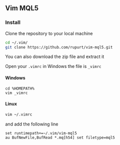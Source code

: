 ## Vim MQL5

### Install

Clone the repository to your local machine

```bash
cd ~/.vim/
git clone https://github.com/rupurt/vim-mql5.git
```

You can also download the zip file and extract it

Open your `.vimrc` in Windows the file is `_vimrc`

#### Windows

```batch
cd %HOMEPATH%
vim _vimrc
```
#### Linux

```bash
vim ~/.vimrc
```

and add the following line

```vim
set runtimepath+=~/.vim/vim-mql5
au BufNewFile,BufRead *.mq[h54] set filetype=mql5
```
